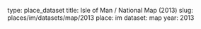 type: place_dataset
title: Isle of Man / National Map (2013)
slug: places/im/datasets/map/2013
place: im
dataset: map
year: 2013
